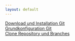 ```yaml
---
layout: default
---
```

[Download und Installation Git](./install.html)<br>
[Grundkonfiguration Git](./config.html)<br>
[Clone Repository und Branches](./repo.html)